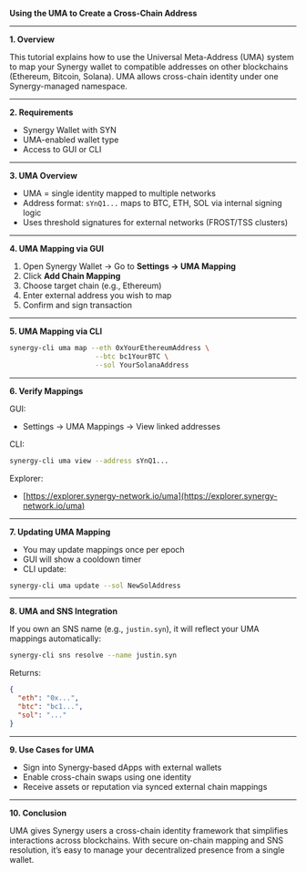 **Using the UMA to Create a Cross-Chain Address**

---

**1. Overview**

This tutorial explains how to use the Universal Meta-Address (UMA) system to map your Synergy wallet to compatible addresses on other blockchains (Ethereum, Bitcoin, Solana). UMA allows cross-chain identity under one Synergy-managed namespace.

---

**2. Requirements**

* Synergy Wallet with SYN
* UMA-enabled wallet type
* Access to GUI or CLI

---

**3. UMA Overview**

* UMA = single identity mapped to multiple networks
* Address format: `sYnQ1...` maps to BTC, ETH, SOL via internal signing logic
* Uses threshold signatures for external networks (FROST/TSS clusters)

---

**4. UMA Mapping via GUI**

1. Open Synergy Wallet → Go to **Settings → UMA Mapping**
2. Click **Add Chain Mapping**
3. Choose target chain (e.g., Ethereum)
4. Enter external address you wish to map
5. Confirm and sign transaction

---

**5. UMA Mapping via CLI**

```bash
synergy-cli uma map --eth 0xYourEthereumAddress \
                     --btc bc1YourBTC \
                     --sol YourSolanaAddress
```

---

**6. Verify Mappings**

GUI:

* Settings → UMA Mappings → View linked addresses

CLI:

```bash
synergy-cli uma view --address sYnQ1...
```

Explorer:

* [https://explorer.synergy-network.io/uma](https://explorer.synergy-network.io/uma)

---

**7. Updating UMA Mapping**

* You may update mappings once per epoch
* GUI will show a cooldown timer
* CLI update:

```bash
synergy-cli uma update --sol NewSolAddress
```

---

**8. UMA and SNS Integration**

If you own an SNS name (e.g., `justin.syn`), it will reflect your UMA mappings automatically:

```bash
synergy-cli sns resolve --name justin.syn
```

Returns:

```json
{
  "eth": "0x...",
  "btc": "bc1...",
  "sol": "..."
}
```

---

**9. Use Cases for UMA**

* Sign into Synergy-based dApps with external wallets
* Enable cross-chain swaps using one identity
* Receive assets or reputation via synced external chain mappings

---

**10. Conclusion**

UMA gives Synergy users a cross-chain identity framework that simplifies interactions across blockchains. With secure on-chain mapping and SNS resolution, it’s easy to manage your decentralized presence from a single wallet.
